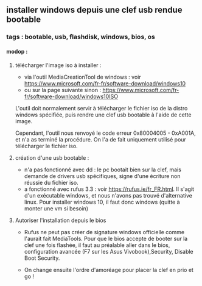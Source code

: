 ## installer windows depuis une clef usb rendue bootable
### tags : bootable, usb, flashdisk, windows, bios, os


#### modop :
1) télécharger l'image iso à installer :
    - via l'outil MediaCreationTool de windows : voir https://www.microsoft.com/fr-fr/software-download/windows10
    - ou sur la page suivante sinon : https://www.microsoft.com/fr-fr/software-download/windows10ISO

    L'outil doit normalement servir à télécharger le fichier iso de la distro windows spécifiée, puis rendre une clef usb bootable à l'aide de cette image.
    
    Cependant, l'outil nous renvoyé le code erreur 0x80004005 - 0xA001A, et n'a as terminé la procédure.
On l'a de fait uniquement utilisé pour télécharger le fichier iso.

2) création d'une usb bootable :
    - n'a pas fonctionné avec dd : le pc bootait bien sur la clef, mais demande de drivers usb spécifiques, signe d'une
écriture non réussie du fichier iso.
    - a fonctionné avec rufus 3.3 : voir https://rufus.ie/fr_FR.html. Il s'agit d'un exécutable windows, et nous n'avons pas trouvé d'alternative linux. Pour installer windows 10, il faut donc windows (quitte à monter une vm si besoin)
    
3) Autoriser l'installation depuis le bios    
    - Rufus ne peut pas créer de signature windows officielle comme l'aurait fait MediaTools.
    Pour que le bios accepte de booter sur la clef une fois flashée, il faut au préalable aller dans le bios, configuration avancée (F7 sur les Asus Vivobook),Security, Disable Boot Security.
    
    - On change ensuite l'ordre d'amoréage pour placer la clef en prio et go !
